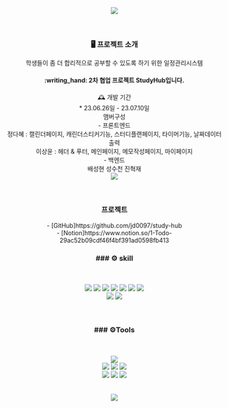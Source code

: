 <div align="center">
  <img src="https://capsule-render.vercel.app/api?type=waving&color=0:e69138,100:D2B48C&height=200&section=header&text=1차 협업 프로젝트 Study%20Hub%20입니다.&fontSize=90&fontColor=fff"" />
</div>
<br/>
<br/>
<div align="center">  
  <h3>
  🖥️ 프로젝트 소개
  </h3>
  학생들이 좀 더 합리적으로 공부할 수 있도록 하기 위한 일정관리시스템 <br/>
 <h4>:writing_hand: 2차 협업 프로젝트 StudyHub입니다. <br/></h4>
 🕰️ 개발 기간<br/>
* 23.06.26일 - 23.07.10일 <br/>
  맴버구성<br/>
 - 프론트엔드<br/>
    정다혜 : 캘린더페이지, 캐린더스티커기능, 스터디플랜페이지, 타이머기능, 날짜데이터출력<br/>
    이상윤 : 헤더 & 푸터, 메인페이지, 메모작성페이지, 마이페이지<br/>
 - 백엔드 <br/>
    배성현 성수천 진혁재
</div> 


<div align="center">
 <img src=https://raw.githubusercontent.com/jd0097/study-hub/main/public/images/video.gif />
</div>
<!-- ![Wondershare_Filmora_UhF6y4V4gc](https://github.com/LSYbuilds/campingsmore/assets/130975837/1ac4efe4-153e-4a82-bad7-42e068452251) -->



<br/>
<br/>
<div align="center">
<h3>
프로젝트 
</h3>
</div>

<div align="center">
  - [GitHub]https://github.com/jd0097/study-hub <br/>
  - [Notion]https://www.notion.so/1-Todo-29ac52b09cdf46f4bf391ad0598fb413 <br/>
<!--   - [Figma] (https://www.figma.com/file/gBaoqSAs24bzZh6w4ad8tp/Untitled?type=design&node-id=0-1&mode=design&t=UrIUrZ3CI4y7xys5-0) -->
</div>

<div align="center">
  <h3>
### ⚙️ skill
  </h3>
</div>
<br/>
<br/>

<div align="center">
    <img src="https://img.shields.io/badge/React-61DAFB?style=flat&logo=React&logoColor=white"/>
    <img src="https://img.shields.io/badge/css3-1572B6?style=flat&logo=css3&logoColor=white"/>
    <img src="https://img.shields.io/badge/javascript-F7DF1E?style=flat&logo=javascript&logoColor=white"/>
    <img src="https://img.shields.io/badge/React Router-CA4245?style=flat&logo=React Router&logoColor=white"/>
    <img src="https://img.shields.io/badge/sass-CC6699?style=flat&logo=sass&logoColor=white"/>
    <img src="https://img.shields.io/badge/FontAwesome-528DD7?style=flat&logo=FontAwesome&logoColor=white"/>
    <img src="https://img.shields.io/badge/Axios-5A29E4?style=flat&logo=Axios&logoColor=white"/> <br/>
    <img src="https://img.shields.io/badge/Redux-764ABC?style=flat&logo=Redux&logoColor=white"/
    <img src="https://img.shields.io/badge/ESLint-4B32C3?style=flat&logo=ESLint&logoColor=white"/>
    <img src="https://img.shields.io/badge/Prettier-F7B93E?style=flat&logo=Prettier&logoColor=white"/>

</div>
<br/>
<br/>
 
<div align="center">  
  <h3>
   ### ⚙️Tools
  </h3>
</div>
<br/>
<br/>
<div align="center">
  <img src="https://img.shields.io/badge/Visual Studio Code-007ACC?style=flat&logo=visualstudiocode&logoColor=fff"/>
  <br/>
  <img src="https://img.shields.io/badge/Git-F05032?style=flat&logo=git&logoColor=fff"/>
  <img src="https://img.shields.io/badge/GitHub-181717?style=flat&logo=github&logoColor=fff"/>  
  <img src="https://img.shields.io/badge/Sourcetree-0052CC?style=flat&logo=sourcetree&logoColor=fff"/>
  <br/>
  <img src="https://img.shields.io/badge/Slack-4A154B?style=flat&logo=slack&logoColor=fff"/>
  <img src="https://img.shields.io/badge/Figma-F24E1E?style=flat&logo=slack&logoColor=fff"/>
  <img src="https://img.shields.io/badge/Notion-000000?style=flat&logo=slack&logoColor=fff"/> 
</div>
<br/>
<br/>

<div align="center">
  <img src="https://capsule-render.vercel.app/api?type=waving&color=0:e69138,100:D2B48C&height=200&section=footer" />
</div>
